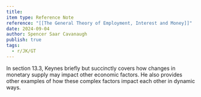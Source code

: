 ```yaml
---
title: 
item type: Reference Note
reference: "[[The General Theory of Employment, Interest and Money]]"
date: 2024-09-04
author: Spencer Saar Cavanaugh
publish: true
tags:
  - r/JK/GT
---
```

In section 13.3, Keynes briefly but succinctly covers how changes in monetary supply may impact other economic factors. He also provides other examples of how these complex factors impact each other in dynamic ways.